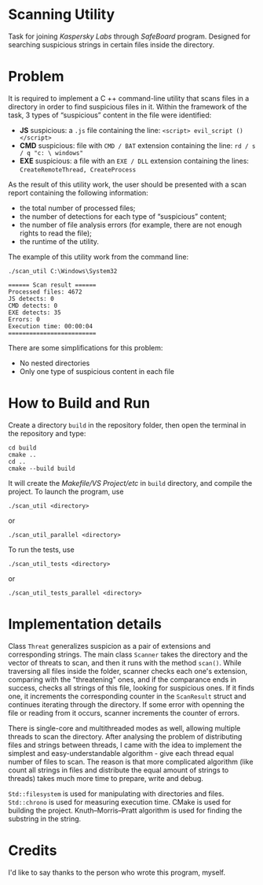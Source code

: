 # Scanning Utility
Task for joining *Kaspersky Labs* through *SafeBoard* program. Designed for searching suspicious strings in certain files inside the directory.
# Problem
It is required to implement a C ++ command-line utility that scans files in a directory in order to find suspicious files in it.
Within the framework of the task, 3 types of “suspicious” content in the file were identified:

* **JS** suspicious: a ```.js``` file containing the line: ```<script> evil_script () </script>```
* **CMD** suspicious: file with ```CMD / BAT``` extension containing the line: ```rd / s / q "c: \ windows"```
* **EXE** suspicious: a file with an ```EXE / DLL``` extension containing the lines: ```CreateRemoteThread, CreateProcess```

As the result of this utility work, the user should be presented with a scan report containing the following information:

* the total number of processed files;
* the number of detections for each type of “suspicious” content;
* the number of file analysis errors (for example, there are not enough rights to read the file);
* the runtime of the utility.

The example of this utility work from the command line:
```
./scan_util C:\Windows\System32

====== Scan result ======
Processed files: 4672
JS detects: 0
CMD detects: 0
EXE detects: 35
Errors: 0
Execution time: 00:00:04
=========================
```

There are some simplifications for this problem:
* No nested directories
* Only one type of suspicious content in each file

# How to Build and Run
Create a directory ```build``` in the repository folder, then open the terminal in the repository and type:
```
cd build
cmake ..
cd ..
cmake --build build
```
It will create the *Makefile/VS Project/etc* in ```build``` directory, and compile the project. To launch the program, use
```
./scan_util <directory>
```
or
```
./scan_util_parallel <directory>
```

To run the tests, use 
```
./scan_util_tests <directory>
```
or
```
./scan_util_tests_parallel <directory>
```
# Implementation details
Class ```Threat``` generalizes suspicion as a pair of extensions and corresponding strings. The main class ```Scanner``` takes the directory and the vector of threats to scan, and then it runs with the method ```scan()```. While traversing all files inside the folder, scanner checks each one's extension, comparing with the "threatening" ones, and if the comparance ends in success, checks all strings of this file, looking for suspicious ones. If it finds one, it increments the corresponding counter in the ```ScanResult``` struct and continues iterating through the directory. If some error with openning the file or reading from it occurs, scanner increments the counter of errors.

There is single-core and multithreaded modes as well, allowing multiple threads to scan the directory. After analysing the problem of distributing files and strings between threads, I came with the idea to implement the simplest and easy-understandable algorithm - give each thread equal number of files to scan. The reason is that more complicated algorithm (like count all strings in files and distribute the equal amount of strings to threads) takes much more time to prepare, write and debug.

```Std::filesystem``` is used for manipulating with directories and files. ```Std::chrono``` is used for measuring execution time. CMake is used for building the project. Knuth–Morris–Pratt algorithm is used for finding the substring in the string.
# Credits
I'd like to say thanks to the person who wrote this program, myself.
